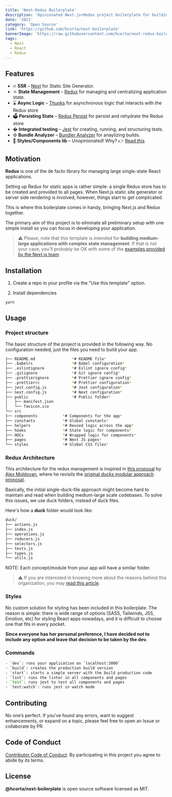 ```yaml
---
title: 'Next-Redux Boilerplate'
description: 'Opinionated Next.js+Redux project boilerplate for building super-performant SSR React websites.'
date: '2021'
category: 'Open Source'
link: 'https://github.com/hcorta/next-boilerplate'
bannerImage: 'https://raw.githubusercontent.com/hcorta/next-redux-boilerplate/main/public/cover.png'
tags:
  - Next
  - React
  - Redux
---
```


## Features

- 🔥 **SSR** – [Next](https://nextjs.org) for Static Site Generator.
- ⚛️ **State Management** – [Redux](https://react-redux.js.org) for managing and centralizing application state.
- ⌛️ **Async Logic** – [Thunks](https://github.com/reduxjs/redux-thunk) for asynchronous logic that interacts with the Redux store
- 🗳 **Persisting State** – [Redux Persist](https://github.com/rt2zz/redux-persist) for persist and rehydrate the Redux store
- � **Integrated testing** – [Jest](https://jestjs.io/) for creating, running, and structuring tests.
- ⚙️ **Bundle Analyzer** – [Bundler Analyzer](https://www.npmjs.com/package/@next/bundle-analyzer) for anaylizing builds.
- 🎨 **Styles/Components lib** – Unopinionated! Why? 👉 [Read this](#Styles)

## Motivation

**Redux** is one of the de facto library for managing large single-state React applications.

Setting up Redux for static apps is rather simple: a single Redux store has to be created and provided to all pages. When Next.js static site generator or server side rendering is involved, however, things start to get complicated.

This is where this boilerplate comes in handy, bringing Next.js and Redux together.

The primary aim of this project is to eliminate all preliminary setup with one simple install so you can focus in developing your application.

> ⚠️ Please, note that this template is intended for **building medium-large applications with complex state management**. If that is not your case, you'll probably be OK with some of the [examples provided by the Next.js team](https://github.com/vercel/next.js/tree/canary/examples).

## Installation

1. Create a repo in your profile via the "Use this template" option.

2. Install dependencies

```bash
yarn
```

## Usage

### Project structure

The basic structure of the project is provided in the following way. No configuration needed, just the files you need to build your app.

```bash
├── README.md                *# README file*
├── .babelrc                 *# Babel configuration*
├── .eslintignore            *# Eslint ignore config*
├── .gitignore               *# Git ignore config*
├── .prettierignore          *# Prettier ignore config*
├── .prettierrc              *# Prettier configuration*
├── jest.config.js           *# Jest configuration*
├── next.config.js           *# Next configuration*
├── public                   *# Public folder*
│   ├── manifest.json
│   └── favicon.ico
└── src
├── components           *# Components for the app*
├── constants            *# Global constants*
├── helpers              *# Reused logic across the app*
├── hooks                *# State logic for components*
├── HOCs                 *# Wrapped logic for components*
├── pages                *# Next JS pages*
└── styles               *# Global CSS files*
```

### Redux Architecture

This architecture for the redux management is inspired in [this proposal](https://github.com/alexnm/re-ducks) by [Alex Moldovan](https://github.com/alexnm), where he revisits the [original ducks modular approach proposal](https://github.com/erikras/ducks-modular-redux).

Basically, the initial single-duck-file approach might become hard to maintain and read when building medium-large scale codebases. To solve this issues, we use duck folders, instead of duck files.

Here's how a **duck** folder would look like:

```bash
duck/
├── actions.js
├── index.js
├── operations.js
├── reducers.js
├── selectors.js
├── tests.js
├── types.js
└── utils.js
```

NOTE: Each concept/module from your app will have a similar folder.

> ⚠️ If you are interested in knowing more about the reasons behind this organization, you may [read this article](https://betterprogramming.pub/scaling-your-redux-app-with-ducks-6115955638be#.4ppptx7oq).

### Styles

No custom solution for styling has been included in this boilerplate. The reason is simple: there is wide range of options (SASS, Tailwinds, JSS, Emotion, etc) for styling React apps nowadays, and it is difficult to choose one that fits in every pocket.

**Since everyone has her personal preference, I have decided not to include any option and leave that decision to be taken by the dev.**

### Commands

```bash
- `dev`: runs your application on `localhost:3000`
- `build`: creates the production build version
- `start`: starts a simple server with the build production code
- `lint`: runs the linter in all components and pages
- `test`: runs jest to test all components and pages
- `test:watch`: runs jest in watch mode
```

## Contributing

No one’s perfect. If you’ve found any errors, want to suggest enhancements, or expand on a topic, please feel free to open an Issue or collaborate by PR.

## Code of Conduct

[Contributor Code of Conduct](public/docs/CODE_OF_CONDUCT.md). By participating in this project you agree to abide by its terms.

## License

**@hcorta/next-boilerplate** is open source software licensed as MIT.
